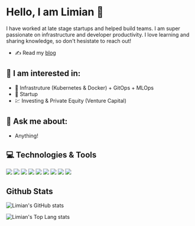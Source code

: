 # Hello, I am Limian 👋

I have worked at late stage startups and helped build teams. I am super passionate on infrastructure and developer productivity. I love learning and sharing knowledge, so don't hesistate to reach out!

- ✍️ Read my [blog](https://limianwang.medium.com)

## 🌱 I am interested in:

- 💼 Infrastruture (Kubernetes & Docker) + GitOps + MLOps
- 🤔 Startup
- 💹 Investing & Private Equity (Venture Capital)

## 💬 Ask me about:

- Anything!

## 💻 Technologies & Tools

![](https://img.shields.io/badge/-Go-black?logo=go&logoColor=white)
![](https://img.shields.io/badge/-Javascript-black?logo=javascript&logoColor=white)
![](https://img.shields.io/badge/-Python-black?logo=python&logoColor=white)
![](https://img.shields.io/badge/-Docker-black?logo=docker&logoColor=white)
![](https://img.shields.io/badge/-Kubernetes-black?logo=kubernetes&logoColor=white)
![](https://img.shields.io/badge/-Git-black?logo=git&logoColor=white)
![](https://img.shields.io/badge/-AWS-black?logo=amazon&logoColor=white)
![](https://img.shields.io/badge/-Github-black?logo=github&logoColor=white)
![](https://img.shields.io/badge/-MongoDB-black?logo=mongodb&logoColor=white)

## Github Stats

![Limian's GitHub stats](https://github-readme-stats.vercel.app/api?username=limianwang&count_private=true&include_all_commits=true)

![Limian's Top Lang stats](https://github-readme-stats.vercel.app/api/top-langs/?username=limianwang)

<!--
**limianwang/limianwang** is a ✨ _special_ ✨ repository because its `README.md` (this file) appears on your GitHub profile.

Here are some ideas to get you started:

- 🔭 I’m currently working on ...
- 🌱 I’m currently learning ...
- 👯 I’m looking to collaborate on ...
- 🤔 I’m looking for help with ...
- 💬 Ask me about ...
- 📫 How to reach me: ...
- 😄 Pronouns: ...
- ⚡ Fun fact: ...
-->
